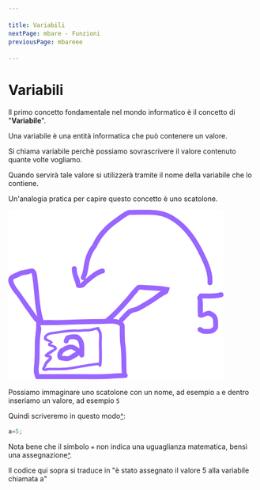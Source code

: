 ```yaml
---

title: Variabili
nextPage: mbare - Funzioni
previousPage: mbareee

---
```

# Variabili

Il primo concetto fondamentale nel mondo informatico è il concetto di "**Variabile**".

Una variabile è una entità informatica che può contenere un valore.

Si chiama variabile perchè possiamo sovrascrivere il valore contenuto quante volte vogliamo.

Quando servirà tale valore si utilizzerà tramite il nome della variabile che lo contiene.

Un'analogia pratica per capire questo concetto è uno scatolone.

![box](/src/assets/svg/box.svg)

Possiamo immaginare uno scatolone con un nome, ad esempio `a` e dentro inseriamo un valore, ad esempio `5`

Quindi scriveremo in questo modo[^](#noGo "Nota bene che nei diversi linguaggi di programmazione la sintassi potrebbe variare"):
``` js
a=5;
```

Nota bene che il simbolo `=` non indica una uguaglianza matematica, bensì una assegnazione[^](#noGo "il termine inserimento potrebbe suonare più appropriato vista l analogia dello scatolone, ma questo termine è utilizzato da altre entità ed è meglio evitare confusione").

Il codice qui sopra si traduce in "è stato assegnato il valore 5 alla variabile chiamata a"